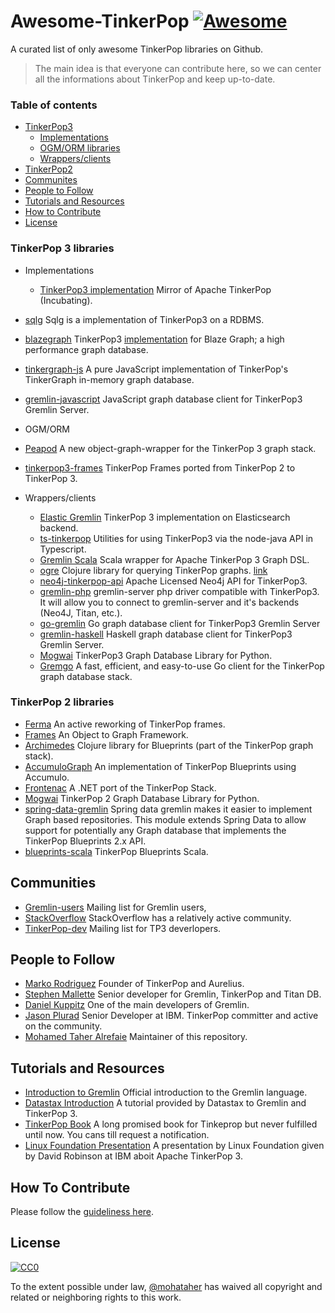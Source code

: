 # Awesome-TinkerPop [![Awesome](https://cdn.rawgit.com/sindresorhus/awesome/d7305f38d29fed78fa85652e3a63e154dd8e8829/media/badge.svg)](https://github.com/sindresorhus/awesome)

A curated list of only awesome TinkerPop libraries on Github.

>The main idea is that everyone can contribute here, so we can center all the informations about TinkerPop and keep up-to-date.

### Table of contents
* [TinkerPop3](#tinkerpop3)
	- [Implementations](#tinkerpop3-implementations)
	- [OGM/ORM libraries](#ogm)
	- [Wrappers/clients](#wrappers)
* [TinkerPop2](#tinkerpop2)
* [Communites](#communites)
* [People to Follow](#people-to-follow)
* [Tutorials and Resources](#tutorials-and-resources)
* [How to Contribute](#contributing)
* [License](#license)



### <A NAME="tinkerpop3"></A>TinkerPop 3 libraries
* <A NAME="tinkerpop3-implementations"></A>Implementations
    * [TinkerPop3 implementation](https://github.com/apache/incubator-tinkerpop) Mirror of Apache TinkerPop (Incubating).
 * [sqlg](https://github.com/pietermartin/sqlg) Sqlg is a implementation of TinkerPop3 on a RDBMS.
 * [blazegraph](https://github.com/blazegraph/database) TinkerPop3 [implementation](https://github.com/blazegraph/tinkerpop3) for Blaze Graph; a high performance graph database.
 * [tinkergraph-js](https://github.com/jbmusso/tinkergraph-js) A pure JavaScript implementation of TinkerPop's TinkerGraph in-memory graph database.
 * [gremlin-javascript](https://github.com/jbmusso/gremlin-javascript) JavaScript graph database client for TinkerPop3 Gremlin Server.

* <A NAME="ogm"></A>OGM/ORM
 * [Peapod](https://github.com/bayofmany/peapod) A new object-graph-wrapper for the TinkerPop 3 graph stack.
 * [tinkerpop3-frames](https://github.com/jsight/tinkerpop3-frames) TinkerPop Frames ported from TinkerPop 2 to TinkerPop 3.
* <A NAME="wrappers"></A>Wrappers/clients
    * [Elastic Gremlin](https://github.com/rmagen/elastic-gremlin) TinkerPop 3 implementation on Elasticsearch backend.
    * [ts-tinkerpop](https://github.com/RedSeal-co/ts-tinkerpop) Utilities for using TinkerPop3 via the node-java API in Typescript.
    * [Gremlin Scala](https://github.com/mpollmeier/gremlin-scala) Scala wrapper for Apache TinkerPop 3 Graph DSL.
    * [ogre](https://github.com/clojurewerkz/ogre) Clojure library for querying TinkerPop graphs. [link](http://ogre.clojurewerkz.org/)
    * [neo4j-tinkerpop-api](https://github.com/neo4j-contrib/neo4j-tinkerpop-api) Apache Licensed Neo4j API for TinkerPop3.
    * [gremlin-php](https://github.com/PommeVerte/gremlin-php) gremlin-server php driver compatible with TinkerPop3. It will allow you to connect to gremlin-server and it's backends (Neo4J, Titan, etc.).
   * [go-gremlin](https://github.com/go-gremlin/gremlin) Go graph database client for TinkerPop3 Gremlin Server
   *  [gremlin-haskell](https://github.com/nakaji-dayo/gremlin-haskell) Haskell graph database client for TinkerPop3 Gremlin Server.
   * [Mogwai](https://github.com/platinummonkey/mogwai) TinkerPop3 Graph Database Library for Python.
   * [Gremgo](https://github.com/qasaur/gremgo) A fast, efficient, and easy-to-use Go client for the TinkerPop graph database stack.

    

### <A NAME="tinkerpop2"></A>TinkerPop 2 libraries
* [Ferma](https://github.com/Syncleus/Ferma) An active reworking of TinkerPop frames.
* [Frames](https://github.com/tinkerpop/frames) An Object to Graph Framework.
* [Archimedes](https://github.com/clojurewerkz/archimedes) Clojure library for Blueprints (part of the TinkerPop graph stack).
* [AccumuloGraph](https://github.com/JHUAPL/AccumuloGraph) An implementation of TinkerPop Blueprints using Accumulo.
* [Frontenac](https://github.com/Loupi/Frontenac) A .NET port of the TinkerPop Stack.
* [Mogwai](https://github.com/platinummonkey/mogwai) TinkerPop 2 Graph Database Library for Python.
* [spring-data-gremlin](https://github.com/gjrwebber/spring-data-gremlin) Spring data gremlin makes it easier to implement Graph based repositories. This module extends Spring Data to allow support for potentially any Graph database that implements the TinkerPop Blueprints 2.x API.
* [blueprints-scala](https://github.com/anvie/blueprints-scala) TinkerPop Blueprints Scala.

## <A NAME="communites"></A>Communities
* [Gremlin-users](https://groups.google.com/forum/#!forum/gremlin-users) Mailing list for Gremlin users,
* [StackOverflow](http://stackoverflow.com/questions/tagged/tinkerpop3) StackOverflow has a relatively active community.
* [TinkerPop-dev](http://mail-archives.apache.org/mod_mbox/incubator-tinkerpop-dev/) Mailing list for TP3 deverlopers.

## <A NAME="people-to-follow"></A>People to Follow 
* [Marko Rodriguez](https://markorodriguez.com/) Founder of TinkerPop and Aurelius.
* [Stephen Mallette](https://twitter.com/spmallette?lang=en-gb) Senior developer for Gremlin, TinkerPop and Titan DB.
* [Daniel Kuppitz](https://about.me/daniel.kuppitz) One of the main developers of Gremlin.
* [Jason Plurad](https://github.com/pluradj) Senior Developer at IBM. TinkerPop committer and active on the community.
* [Mohamed Taher Alrefaie](https://github.com/mohataher) Maintainer of this repository.

## <A NAME="tutorials-and-resources"></A>Tutorials and Resources
* [Introduction to Gremlin](http://tinkerpop.apache.org/gremlin.html) Official introduction to the Gremlin language.
* [Datastax Introduction](https://academy.datastax.com/resources/getting-started-tinkerpop-and-gremlin) A tutorial provided by Datastax to Gremlin and TinkerPop 3.
* [TinkerPop Book](http://www.tinkerpopbook.com/) A long promised book for Tinkeprop but never fulfilled until now. You cans till request a notification.
* [Linux Foundation Presentation](http://events.linuxfoundation.org/sites/events/files/slides/ApacheCon2015TinkerPop3.pdf) A presentation by Linux Foundation given by David Robinson at IBM aboit Apache TinkerPop 3.


## <A NAME="contributing"></A>How To Contribute
Please follow the [guideliness here](contributing.md).

## <A NAME="license"></A>License
[![CC0](https://licensebuttons.net/p/zero/1.0/88x31.png)](http://creativecommons.org/publicdomain/zero/1.0/)

To the extent possible under law, [@mohataher](https://github.com/mohataher) has waived all copyright and related or neighboring rights to this work.
